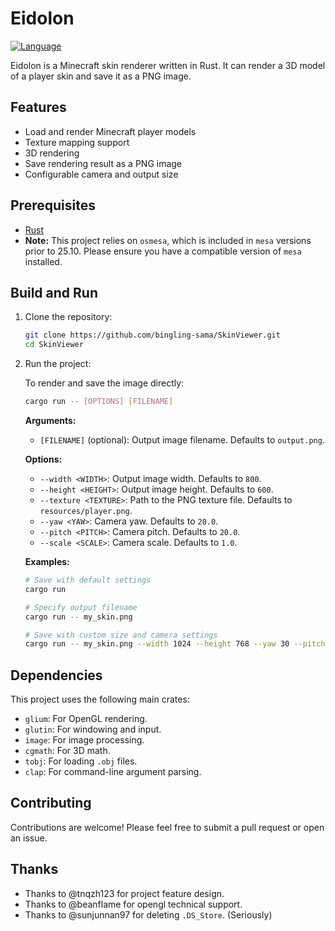 # Eidolon

[![Language](https://img.shields.io/badge/language-Rust-orange.svg)](https://www.rust-lang.org/)

Eidolon is a Minecraft skin renderer written in Rust. It can render a 3D model of a player skin and save it as a PNG image.

## Features

- Load and render Minecraft player models
- Texture mapping support
- 3D rendering
- Save rendering result as a PNG image
- Configurable camera and output size

## Prerequisites

- [Rust](https://www.rust-lang.org/tools/install)
- **Note:** This project relies on `osmesa`, which is included in `mesa` versions prior to 25.10. Please ensure you have a compatible version of `mesa` installed.

## Build and Run

1.  Clone the repository:
    ```bash
    git clone https://github.com/bingling-sama/SkinViewer.git
    cd SkinViewer
    ```

2.  Run the project:

    To render and save the image directly:
    ```bash
    cargo run -- [OPTIONS] [FILENAME]
    ```

    **Arguments:**
    - `[FILENAME]` (optional): Output image filename. Defaults to `output.png`.

    **Options:**
    - `--width <WIDTH>`: Output image width. Defaults to `800`.
    - `--height <HEIGHT>`: Output image height. Defaults to `600`.
    - `--texture <TEXTURE>`: Path to the PNG texture file. Defaults to `resources/player.png`.
    - `--yaw <YAW>`: Camera yaw. Defaults to `20.0`.
    - `--pitch <PITCH>`: Camera pitch. Defaults to `20.0`.
    - `--scale <SCALE>`: Camera scale. Defaults to `1.0`.

    **Examples:**
    ```bash
    # Save with default settings
    cargo run

    # Specify output filename
    cargo run -- my_skin.png

    # Save with custom size and camera settings
    cargo run -- my_skin.png --width 1024 --height 768 --yaw 30 --pitch -15 --scale 1.2
    ```

## Dependencies

This project uses the following main crates:

- `glium`: For OpenGL rendering.
- `glutin`: For windowing and input.
- `image`: For image processing.
- `cgmath`: For 3D math.
- `tobj`: For loading `.obj` files.
- `clap`: For command-line argument parsing.

## Contributing

Contributions are welcome! Please feel free to submit a pull request or open an issue.


## Thanks

- Thanks to @tnqzh123 for project feature design.
- Thanks to @beanflame for opengl technical support.
- Thanks to @sunjunnan97 for deleting `.DS_Store`. (Seriously)

